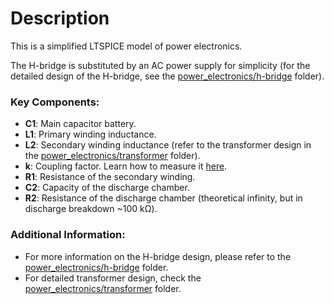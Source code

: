 # Description

This is a simplified LTSPICE model of power electronics. 

The H-bridge is substituted by an AC power supply for simplicity (for the detailed design of the H-bridge, see the [power_electronics/h-bridge](power_electronics/h-bridge) folder).

### Key Components:

- **C1**: Main capacitor battery.
- **L1**: Primary winding inductance.
- **L2**: Secondary winding inductance (refer to the transformer design in the [power_electronics/transformer](power_electronics/transformer) folder).
- **k**: Coupling factor. Learn how to measure it [here](https://electronics.stackexchange.com/questions/596093/how-to-measure-coupling-coefficient).
- **R1**: Resistance of the secondary winding.
- **C2**: Capacity of the discharge chamber.
- **R2**: Resistance of the discharge chamber (theoretical infinity, but in discharge breakdown ~100 kΩ).

### Additional Information:

- For more information on the H-bridge design, please refer to the [power_electronics/h-bridge](power_electronics/h-bridge) folder.
- For detailed transformer design, check the [power_electronics/transformer](power_electronics/transformer) folder.
